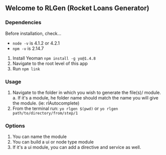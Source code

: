 ## Welcome to RLGen (Rocket Loans Generator)

### Dependencies
Before installation, check...
- `node -v` is 4.1.2 or 4.2.1
- `npm -v` is 2.14.7

1. Install Yeoman `npm install -g yo@1.4.8`
2. Navigate to the root level of this app
3. Run `npm link`

### Usage

1. Navigate to the folder in which you wish to generate the file(s)/ module.
        a. If it's a module, he folder name should match the name you will give the module. (ie: rlAutocomplete)
2. From the terminal run: `yo rlgen $(pwd)` or `yo rlgen path/to/directory/from/step/1`

### Options

1. You can name the module
2. You can build a ui or node type module
3. If it's a ui module, you can add a directive and service as well.
